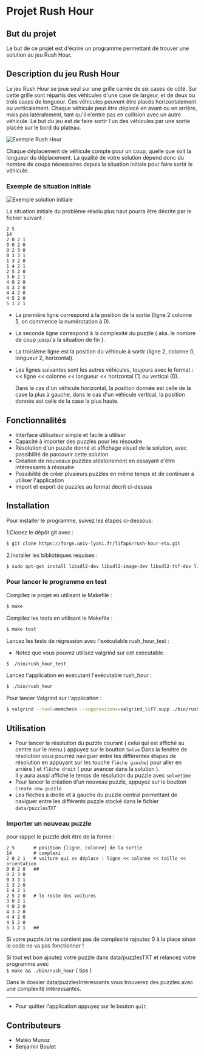# Projet Rush Hour

## But du projet

Le but de ce projet est d'écrire un programme permettant de trouver une solution au jeu Rush Hour.

## Description du jeu Rush Hour

Le jeu Rush Hour se joue seul sur une grille carrée de six cases de côté. Sur cette grille sont répartis des véhicules d'une case de largeur, et de deux ou trois cases de longueur. Ces véhicules peuvent être placés horizontalement ou verticalement. Chaque véhicule peut être déplacé en avant ou en arrière, mais pas latéralement, tant qu'il n'entre pas en collision avec un autre véhicule. Le but du jeu est de faire sortir l'un des véhicules par une sortie placée sur le bord du plateau.

![Exemple Rush Hour](https://forge.univ-lyon1.fr/lifap6/rush-hour-etu/-/raw/master/Sujet/rush_hour.gif)

Chaque déplacement de véhicule compte pour un coup, quelle que soit la longueur du déplacement. La qualité de votre solution dépend donc du nombre de coups nécessaires depuis la situation initiale pour faire sortir le véhicule.

### Exemple de situation initiale

![Exemple solution initiale](https://forge.univ-lyon1.fr/lifap6/rush-hour-etu/-/raw/master/Sujet/rush_hour_initial.png)

La situation initiale du problème résolu plus haut pourra être décrite par le fichier suivant :

```
2 5
14
2 0 2 1
0 0 2 0
0 2 3 0
0 3 3 1
1 3 2 0
1 4 2 1
2 5 2 0
3 0 2 1
4 0 2 0
4 3 2 0
4 4 2 0
4 5 2 0
5 1 2 1

```

- La première ligne correspond à la position de la sortie (ligne 2 colonne 5, on commence la numérotation à 0).
- La seconde ligne correspond à la complexité du puzzle ( aka. le nombre de coup jusqu'a la situation de fin ).
- La troisième ligne est la position du véhicule à sortir (ligne 2, colonne 0, longueur 2, horizontal).
- Les lignes suivantes sont les autres véhicules, toujours avec le format :  
  << ligne << colonne << longueur << horizontal (1) ou vertical (0).

  Dans le cas d'un véhicule horizontal, la position donnée est celle de la case la plus à gauche, dans le cas d'un véhicule vertical, la position donnée est celle de la case la plus haute.

## Fonctionnalités

- Interface utilisateur simple et facile à utiliser
- Capacité à importer des puzzles pour les résoudre
- Résolution d'un puzzle donné et affichage visuel de la solution, avec possibilité de parcourir cette solution
- Création de nouveaux puzzles aléatoirement en essayant d'être intéressants à résoudre
- Possibilité de créer plusieurs puzzles en même temps et de continuer à utiliser l'application
- Import et export de puzzles au format décrit ci-dessus

## Installation

Pour installer le programme, suivez les étapes ci-dessous:

1.Clonez le dépôt git avec :

```bash
$ git clone https://forge.univ-lyon1.fr/lifap6/rush-hour-etu.git
```

2.Installer les bibliotèques requises :

```bash
$ sudo apt-get install libsdl2-dev libsdl2-image-dev libsdl2-ttf-dev libsdl2-mixer-dev
```

### Pour lancer le programme en test

Compilez le projet en utilisant le Makefile :

```bash
$ make
```

Compilez les tests en utilisant le Makefile :

```bash
$ make test
```


Lancez les tests de régression avec l'exécutable rush_hour_test :

- Notez que vous pouvez utilisez valgrind sur cet executable.

```bash
$ ./bin/rush_hour_test
```

Lancez l'application en exécutant l'exécutable rush_hour :

```bash
$ ./bin/rush_hour
```

Pour lancer Valgrind sur l'application :

```bash
$ valgrind --tool=memcheck --suppressions=valgrind_lif7.supp ./bin/rush_hour
```

## Utilisation

- Pour lancer la résolution du puzzle courant ( celui qui est affiché au centre sur le menu ) appuyez sur le boutton `Solve`
  Dans la fenêtre de résolution vous pourrez naviguer entre les différentes étapes de résolution en appuyant sur les touche `flèche gauche`( pour aller en arrière ) et `flêche droit` ( pour avancer dans la solution ).  
  Il y aura aussi affiché le temps de résolution du puzzle avec `solveTime`
- Pour lancer la création d'un nouveau puzzle, appuyez sur le boutton `Create new puzzle`
- Les flèches à droite et à gauche du puzzle central permettant de naviguer entre les différents puzzle stocké dans le fichier `data/puzzlesTXT`

### Importer un nouveau puzzle

pour rappel le puzzle doit être de la forme :

```
2 5       # position {ligne, colonne} de la sortie
14        # complexi
2 0 2 1   # voiture qui se déplace : ligne << colonne << taille << orientation
0 0 2 0   ##
0 2 3 0
0 3 3 1
1 3 2 0
1 4 2 1
2 5 2 0   # le reste des voitures
3 0 2 1
4 0 2 0
4 3 2 0
4 4 2 0
4 5 2 0
5 1 2 1   ##
```

Si votre puzzle.txt ne contient pas de complexité rajoutez 0 à la place sinon le code ne va pas fonctionner !

Si tout est bon ajoutez votre puzzle dans data/puzzlesTXT et relancez votre programme avec  
`$ make && ./bin/rush_hour` ( tips )

Dans le dossier data/puzzlesInteressants vous trouverez des puzzles avec une complexité intéressantes.

---

- Pour quitter l'application appuyez sur le bouton `quit`

## Contributeurs

- Matéo Munoz
- Benjamin Boulet
